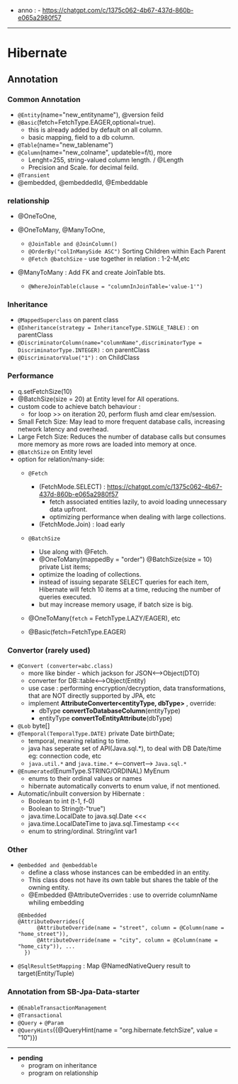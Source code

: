 - anno : - https://chatgpt.com/c/1375c062-4b67-437d-860b-e065a2980f57
--- 
# Hibernate
## Annotation
### Common Annotation
  - `@Entity`(name="new_entityname"),  @version feild
  - `@Basic`(fetch=FetchType.EAGER,optional=true).
    - this is already added by default on all column.
    - basic mapping, field to a db column.
  - `@Table`(name="new_tablename") 
  - `@Column`(name="new_colname", updateble=f/t), more 
    - Lenght=255, string-valued column length. / @Length
    - Precision and Scale. for decimal feild.
  - `@Transient`
  - @embedded, @embeddedId, @Embeddable
  
### relationship
- @OneToOne, 
- @OneToMany,  @ManyToOne, 
  - `@JoinTable and @JoinColumn()`
  - `@OrderBy("colInManySide ASC")` Sorting Children within Each Parent
  - `@Fetch @batchSize` - use together in relation : 1-2-M,etc

- @ManyToMany : Add FK and create JoinTable bts.
  - `@WhereJoinTable(clause = "columnInJoinTable='value-1'")`
  
### Inheritance
- `@MappedSuperclass` on parent class
- `@Inheritance(strategy = InheritanceType.SINGLE_TABLE)` : on parentClass
- `@DiscriminatorColumn(name="columnName",discriminatorType = DiscriminatorType.INTEGER)` : on parentClass
- `@DiscriminatorValue("1")` : on ChildClass

### Performance
- q.setFetchSize(10)
- @BatchSize(size = 20) at Entity level for All operations.
- custom code to achieve batch behaviour :
  - for loop >> on iteration 20, perform flush amd clear em/session.
- Small Fetch Size: May lead to more frequent database calls, increasing network latency and overhead.
- Large Fetch Size: Reduces the number of database calls but consumes more memory as more rows are loaded into memory at once.
- `@BatchSize` on Entity level
- option for relation/many-side:
  - `@Fetch` 
    - (FetchMode.SELECT) : https://chatgpt.com/c/1375c062-4b67-437d-860b-e065a2980f57
      - fetch associated entities lazily, to avoid loading unnecessary data upfront.
      - optimizing performance when dealing with large collections.
    - (FetchMode.Join) : load early

  - `@BatchSize` 
    - Use along with @Fetch.
    - @OneToMany(mappedBy = "order")  @BatchSize(size = 10) private List<OrderItem> items; 
    - optimize the loading of collections.
    - instead of issuing separate SELECT queries for each item, Hibernate will fetch 10 items at a time, reducing the number of queries executed.
    - but may increase memory usage, if batch size is big.
    
  - @OneToMany(`fetch` = FetchType.LAZY/EAGER), etc
  - @Basic(fetch=FetchType.EAGER)

### Convertor (rarely used)
- `@Convert (converter=abc.class)` 
  - more like binder - which jackson for JSON<-->Object(DTO)
  - converter for DB::table<-->Object(Entity)
  - use case : performing encryption/decryption, data transformations, that are NOT directly supported by JPA, etc
  - implement **AttributeConverter<entityType, dbType>** , override:
    - dbType **convertToDatabaseColumn**(entityType)
    - entityType **convertToEntityAttribute**(dbType)
- `@Lob` byte[]
- `@Temporal(TemporalType.DATE)` private Date birthDate;
  - temporal, meaning relating to time.
  - java has seperate set of API(Java.sql.*), to deal with DB Date/time eg: connection code, etc
  - `java.util.*` and `java.time.*`  <--convert-->  `Java.sql.*`
- `@Enumerated`(EnumType.STRING/ORDINAL) MyEnum
  - enums to their ordinal values or names
  - hibernate automatically converts to enum value, if not mentioned.
- Automatic/inbuilt conversion by Hibernate :
  - Boolean to int (t-1, f-0)
  - Boolean to String(t-"true")
  - java.time.LocalDate to java.sql.Date  <<<
  - java.time.LocalDateTime to java.sql.Timestamp <<<
  - enum to string/ordinal. String/int var1


### Other
- `@embedded and @embeddable`
  - define a class whose instances can be embedded in an entity. 
  - This class does not have its own table but shares the table of the owning entity.
  - @Embedded @AttributeOverrides : use to override columnName whiling embedding
  ``` 
  @Embedded  
  @AttributeOverrides({
        @AttributeOverride(name = "street", column = @Column(name = "home_street")),
        @AttributeOverride(name = "city", column = @Column(name = "home_city")), ...
    })
  ```
- `@SqlResultSetMapping` : Map @NamedNativeQuery result to target(Entity/Tuple)

### Annotation from SB-Jpa-Data-starter
- `@EnableTransactionManagement`
- `@Transactional`
- `@Query` + `@Param`
- `@QueryHints`({@QueryHint(name = "org.hibernate.fetchSize", value = "10")})

---
- **pending**
  - program on inheritance
  - program on relationship